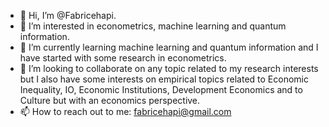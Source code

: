 - 👋 Hi, I’m @Fabricehapi.
- 👀 I’m interested in econometrics, machine learning and quantum information.
- 🌱 I’m currently learning machine learning and quantum information and I have started with some research in econometrics.
- 💞️ I’m looking to collaborate on any topic related to my research interests but I also have some interests on empirical topics related to Economic Inequality, IO, Economic Institutions, Development Economics and to Culture but with an economics perspective.
- 📫 How to reach out to me: fabricehapi@gmail.com

<!---
Fabricehapi/Fabricehapi is a ✨ special ✨ repository because its `README.md` (this file) appears on your GitHub profile.
You can click the Preview link to take a look at your changes.
--->
